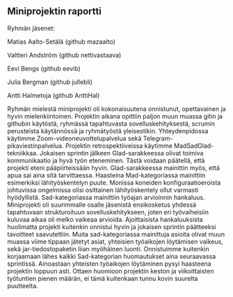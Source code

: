 ## Miniprojektin raportti

Ryhmän jäsenet:


Matias Aalto-Setälä (github mazaalto)

Valtteri Andström (github nettivastaava)

Eevi Bengs (github eevib)

Julia Bergman (github jullebli) 

Antti Halmetoja (github AnttiHal)





Ryhmän mielestä miniprojekti oli kokonaisuutena onnistunut, opettavainen ja hyvin mielenkiintoinen. Projektin aikana opittiin paljon muun muassa gitin ja githubin käytöstä, ryhmässä tapahtuvasta sovelluskehityksestä, scrumin perusteista käytännössä ja ryhmätyöstä yleisestikin. Yhteydenpidossa käytimme Zoom-videoneuvottelupalvelua sekä Telegram-pikaviestinpalvelua. Projektin retrospektiiveissa käytimme MadSadGlad-tekniikkaa. Jokaisen sprintin jälkeen Glad-sarakkeessa olivat toimiva kommunikaatio ja hyvä työn eteneminen. Tästä voidaan päätellä, että projekti eteni pääpiirteissään hyvin. Glad-sarakkeessa mainittin myös, että apua sai aina sitä tarvittaessa. Haasteina Mad-kategoriassa mainittiin esimerkiksi lähityöskentelyn puute. Monissa koneiden konfiguraatioeroista johtuvissa ongelmissa olisi osittainen lähityöskentely ollut varmasti hyödyllistä. Sad-kategoriassa mainittiin työajan arvioinnin hankaluus. Miniprojekti oli suurimmalle osalle jäsenistä ensikosketus yhdessä tapahtuvaan strukturoituun sovelluskehitykseen, joten eri työvaiheisiin kuluvaa aikaa oli melko vaikeaa arvioida. Ajoittaisista hankaluuksista huolimatta projekti kuitenkin onnistui hyvin ja jokaisen sprintin päätteeksi tavoitteet saavutettiin. Muita sad-kategoriassa mainittuja asioita olivat muun muassa viime tippaan jätetyt asiat, yhteisien työaikojen löytämisen vaikeus, sekä jar-tiedostopaketin liian myöhäinen luonti. Onnistuimme kuitenkin korjaamaan lähes kaikki Sad-kategorian huomautukset aina seuraavassa sprintissä. Ainoastaan yhteisten työaikojen löytäminen pysyi haasteena projektin loppuun asti. Ottaen huomioon projektin keston ja viikoittaisten työtuntien pienen määrän, ei tämä kuitenkaan tunnu kovin suurelta puutteelta.




